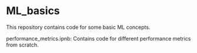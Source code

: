 # ML_basics
This repository contains code for some basic ML concepts. 

performance_metrics.ipnb: Contains code for different performance metrics from scratch.
